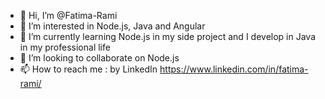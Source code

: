 - 👋 Hi, I’m @Fatima-Rami
- 👀 I’m interested in Node.js, Java and Angular
- 🌱 I’m currently learning Node.js in my side project and I develop in Java in my professional life
- 💞️ I’m looking to collaborate on Node.js 
- 📫 How to reach me : by LinkedIn https://www.linkedin.com/in/fatima-rami/

<!---
Fatima-Rami/Fatima-Rami is a ✨ special ✨ repository because its `README.md` (this file) appears on your GitHub profile.
You can click the Preview link to take a look at your changes.
--->
